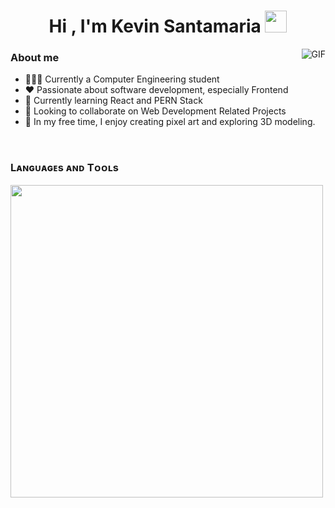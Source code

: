 <h1 align="center">Hi , I'm Kevin Santamaria <img src="https://media.giphy.com/media/hvRJCLFzcasrR4ia7z/giphy.gif" width="35"></h1>

<img align="right" alt="GIF" src="https://i.pinimg.com/originals/e4/26/70/e426702edf874b181aced1e2fa5c6cde.gif" />

<h3> About me </h3>

- 👨🏽‍💻 Currently a Computer Engineering student
- ❤️ Passionate about software development, especially Frontend
- 🌱 Currently learning React and PERN Stack
- 👯 Looking to collaborate on Web Development Related Projects
- 🎨 In my free time, I enjoy creating pixel art and exploring 3D modeling.

<br />

<h3>Lᴀɴɢᴜᴀɢᴇs ᴀɴᴅ Tᴏᴏʟs</h3>

<div>
<img width="500px"  src="https://skillicons.dev/icons?i=html,css,js,git,nodejs,tailwind,react,postgres" />
</div>

